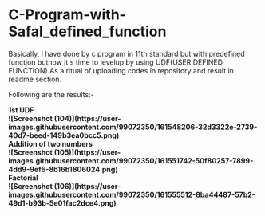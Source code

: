 # C-Program-with-Safal_defined_function
Basically, I have done by c program in 11th standard but with predefined function butnow it's time to levelup by using UDF(USER DEFINED FUNCTION).As a ritual of uploading codes in repository and result in readme section.</p>
</p>Following are the results:-
<p><b>1st UDF<b></br> ![Screenshot (104)](https://user-images.githubusercontent.com/99072350/161548206-32d3322e-2739-40d7-beed-149b3ea0bcc5.png)
</br>
<b>Addition of two numbers<b><br>
![Screenshot (105)](https://user-images.githubusercontent.com/99072350/161551742-50f80257-7899-4dd9-9ef6-8b16b1806024.png)
</br>
<b>Factorial</b><br>![Screenshot (106)](https://user-images.githubusercontent.com/99072350/161555512-8ba44487-57b2-49d1-b93b-5e01fac2dce4.png)


